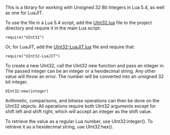 This is a library for working with Unsigned 32 Bit Integers in Lua 5.4, as well as one for LuaJIT.

To use the file in a Lua 5.4 script, add the [UInt32.lua](UInt32.lua) file to the project directory and require it in the main Lua script:
```
require("UInt32")
```

Or, for LuaJIT, add the [UInt32-LuaJIT.lua](UInt32-LuaJIT.lua) file and require that:
```
require("UInt32-LuaJIT")
```

To create a new UInt32, call the UInt32 new function and pass an integer in. The passed integer can be an integer or a hexidecimal string. Any other value will throw an error. The number will be converted into an unsigned 32 bit integer. 
```
UInt32:new(integer)
```

Arithmetic, comparisons, and bitwise operations can then be done on the UInt32 objects. All operations require both UInt32 arguments except for shift left and shift right, which will accept an integer as the shift value.

To retrieve the value as a regular Lua number, use UInt32:integer(). To retrieve it as a hexidecimal string, use UInt32:hex().

